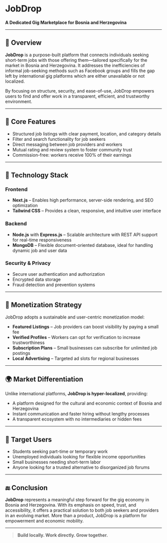 # JobDrop

**A Dedicated Gig Marketplace for Bosnia and Herzegovina**

---

## 📌 Overview

**JobDrop** is a purpose-built platform that connects individuals seeking short-term jobs with those offering them—tailored specifically for the market in Bosnia and Herzegovina. It addresses the inefficiencies of informal job-seeking methods such as Facebook groups and fills the gap left by international gig platforms which are either unavailable or not localized.

By focusing on structure, security, and ease-of-use, JobDrop empowers users to find and offer work in a transparent, efficient, and trustworthy environment.

---

## 🧠 Core Features

- Structured job listings with clear payment, location, and category details
- Filter and search functionality for job seekers
- Direct messaging between job providers and workers
- Mutual rating and review system to foster community trust
- Commission-free: workers receive 100% of their earnings

---

## 🧰 Technology Stack

### Frontend
- **Next.js** – Enables high performance, server-side rendering, and SEO optimization
- **Tailwind CSS** – Provides a clean, responsive, and intuitive user interface

### Backend
- **Node.js** with **Express.js** – Scalable architecture with REST API support for real-time responsiveness
- **MongoDB** – Flexible document-oriented database, ideal for handling dynamic job and user data

### Security & Privacy
- Secure user authentication and authorization
- Encrypted data storage
- Fraud detection and prevention systems

---

## 💼 Monetization Strategy

JobDrop adopts a sustainable and user-centric monetization model:

- **Featured Listings** – Job providers can boost visibility by paying a small fee
- **Verified Profiles** – Workers can opt for verification to increase trustworthiness
- **Subscription Plans** – Small businesses can subscribe for unlimited job postings
- **Local Advertising** – Targeted ad slots for regional businesses

---

## 🌍 Market Differentiation

Unlike international platforms, **JobDrop is hyper-localized**, providing:

- A platform designed for the cultural and economic context of Bosnia and Herzegovina
- Instant communication and faster hiring without lengthy processes
- A transparent ecosystem with no intermediaries or hidden fees

---

## 👥 Target Users

- Students seeking part-time or temporary work
- Unemployed individuals looking for flexible income opportunities
- Small businesses needing short-term labor
- Anyone looking for a trusted alternative to disorganized job forums

---

## 🔚 Conclusion

**JobDrop** represents a meaningful step forward for the gig economy in Bosnia and Herzegovina. With its emphasis on speed, trust, and accessibility, it offers a practical solution to both job seekers and providers in an evolving market. More than a product, JobDrop is a platform for empowerment and economic mobility.

---

> **Build locally. Work directly. Grow together.**
